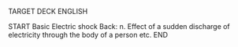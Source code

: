TARGET DECK
ENGLISH

START
Basic
Electric shock
Back: n. Effect of a sudden discharge of electricity through the body of a person etc.
END
